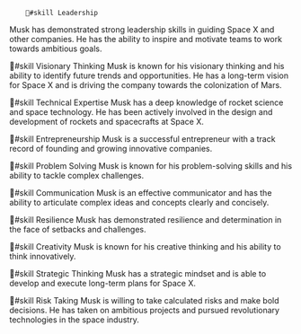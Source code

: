         🔧#skill Leadership
Musk has demonstrated strong leadership skills in guiding Space X and other companies. He has the ability to inspire and motivate teams to work towards ambitious goals.

🔧#skill Visionary Thinking
Musk is known for his visionary thinking and his ability to identify future trends and opportunities. He has a long-term vision for Space X and is driving the company towards the colonization of Mars.

🔧#skill Technical Expertise
Musk has a deep knowledge of rocket science and space technology. He has been actively involved in the design and development of rockets and spacecrafts at Space X.

🔧#skill Entrepreneurship
Musk is a successful entrepreneur with a track record of founding and growing innovative companies.

🔧#skill Problem Solving
Musk is known for his problem-solving skills and his ability to tackle complex challenges.

🔧#skill Communication
Musk is an effective communicator and has the ability to articulate complex ideas and concepts clearly and concisely.

🔧#skill Resilience
Musk has demonstrated resilience and determination in the face of setbacks and challenges.

🔧#skill Creativity
Musk is known for his creative thinking and his ability to think innovatively.

🔧#skill Strategic Thinking
Musk has a strategic mindset and is able to develop and execute long-term plans for Space X.

🔧#skill Risk Taking
Musk is willing to take calculated risks and make bold decisions. He has taken on ambitious projects and pursued revolutionary technologies in the space industry.

